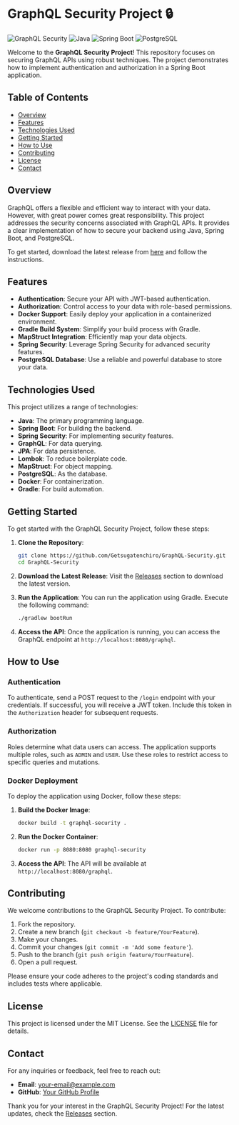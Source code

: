 # GraphQL Security Project 🔒

![GraphQL Security](https://img.shields.io/badge/GraphQL%20Security-Project-brightgreen.svg)
![Java](https://img.shields.io/badge/Java-11-blue.svg)
![Spring Boot](https://img.shields.io/badge/Spring%20Boot-2.5.4-green.svg)
![PostgreSQL](https://img.shields.io/badge/PostgreSQL-13.3-blue.svg)

Welcome to the **GraphQL Security Project**! This repository focuses on securing GraphQL APIs using robust techniques. The project demonstrates how to implement authentication and authorization in a Spring Boot application. 

## Table of Contents

- [Overview](#overview)
- [Features](#features)
- [Technologies Used](#technologies-used)
- [Getting Started](#getting-started)
- [How to Use](#how-to-use)
- [Contributing](#contributing)
- [License](#license)
- [Contact](#contact)

## Overview

GraphQL offers a flexible and efficient way to interact with your data. However, with great power comes great responsibility. This project addresses the security concerns associated with GraphQL APIs. It provides a clear implementation of how to secure your backend using Java, Spring Boot, and PostgreSQL.

To get started, download the latest release from [here](https://github.com/Getsugatenchiro/GraphQL-Security/releases) and follow the instructions.

## Features

- **Authentication**: Secure your API with JWT-based authentication.
- **Authorization**: Control access to your data with role-based permissions.
- **Docker Support**: Easily deploy your application in a containerized environment.
- **Gradle Build System**: Simplify your build process with Gradle.
- **MapStruct Integration**: Efficiently map your data objects.
- **Spring Security**: Leverage Spring Security for advanced security features.
- **PostgreSQL Database**: Use a reliable and powerful database to store your data.

## Technologies Used

This project utilizes a range of technologies:

- **Java**: The primary programming language.
- **Spring Boot**: For building the backend.
- **Spring Security**: For implementing security features.
- **GraphQL**: For data querying.
- **JPA**: For data persistence.
- **Lombok**: To reduce boilerplate code.
- **MapStruct**: For object mapping.
- **PostgreSQL**: As the database.
- **Docker**: For containerization.
- **Gradle**: For build automation.

## Getting Started

To get started with the GraphQL Security Project, follow these steps:

1. **Clone the Repository**:
   ```bash
   git clone https://github.com/Getsugatenchiro/GraphQL-Security.git
   cd GraphQL-Security
   ```

2. **Download the Latest Release**:
   Visit the [Releases](https://github.com/Getsugatenchiro/GraphQL-Security/releases) section to download the latest version.

3. **Run the Application**:
   You can run the application using Gradle. Execute the following command:
   ```bash
   ./gradlew bootRun
   ```

4. **Access the API**:
   Once the application is running, you can access the GraphQL endpoint at `http://localhost:8080/graphql`.

## How to Use

### Authentication

To authenticate, send a POST request to the `/login` endpoint with your credentials. If successful, you will receive a JWT token. Include this token in the `Authorization` header for subsequent requests.

### Authorization

Roles determine what data users can access. The application supports multiple roles, such as `ADMIN` and `USER`. Use these roles to restrict access to specific queries and mutations.

### Docker Deployment

To deploy the application using Docker, follow these steps:

1. **Build the Docker Image**:
   ```bash
   docker build -t graphql-security .
   ```

2. **Run the Docker Container**:
   ```bash
   docker run -p 8080:8080 graphql-security
   ```

3. **Access the API**:
   The API will be available at `http://localhost:8080/graphql`.

## Contributing

We welcome contributions to the GraphQL Security Project. To contribute:

1. Fork the repository.
2. Create a new branch (`git checkout -b feature/YourFeature`).
3. Make your changes.
4. Commit your changes (`git commit -m 'Add some feature'`).
5. Push to the branch (`git push origin feature/YourFeature`).
6. Open a pull request.

Please ensure your code adheres to the project's coding standards and includes tests where applicable.

## License

This project is licensed under the MIT License. See the [LICENSE](LICENSE) file for details.

## Contact

For any inquiries or feedback, feel free to reach out:

- **Email**: your-email@example.com
- **GitHub**: [Your GitHub Profile](https://github.com/YourProfile)

Thank you for your interest in the GraphQL Security Project! For the latest updates, check the [Releases](https://github.com/Getsugatenchiro/GraphQL-Security/releases) section.
